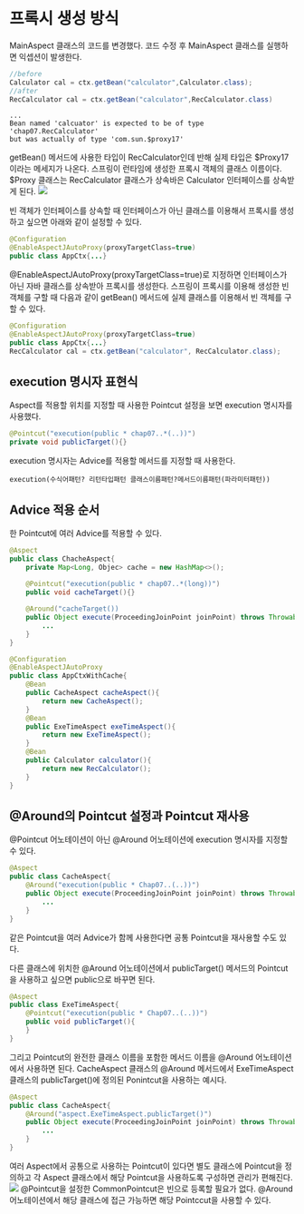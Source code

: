 # 프록시 생성 방식
MainAspect 클래스의 코드를 변경했다. 코드 수정 후 MainAspect 클래스를 실행하면 익셉션이 발생한다.
```java
//before
Calculator cal = ctx.getBean("calculator",Calculator.class);
//after
RecCalculator cal = ctx.getBean("calculator",RecCalculator.class)
```
	...
    Bean named 'calcuator' is expected to be of type 'chap07.RecCalculator' 
    but was actually of type 'com.sun.$proxy17' 

getBean() 메서드에 사용한 타입이 RecCalculator인데 반해 실제 타입은 $Proxy17이라는 메세지가 나온다. 스프링이 런타임에 생성한 프록시 객체의 클래스 이름이다. $Proxy 클래스는 RecCalculator 클래스가 상속바은 Calculator 인터페이스를 상속받게 된다. ![](https://velog.velcdn.com/images/yh_lee/post/5bb73d58-7169-48be-b683-71cbb5eb64a1/image.png)

빈 객체가 인터페이스를 상속할 때 인터페이스가 아닌 클래스를 이용해서 프록시를 생성하고 싶으면 아래와 같이 설정할 수 있다. 
```java
@Configuration
@EnableAspectJAutoProxy(proxyTargetClass=true)
public class AppCtx{...}
```
@EnableAspectJAutoProxy(proxyTargetClass=true)로 지정하면 인터페이스가 아닌 자바 클래스를 상속받아 프록시를 생성한다. 스프링이 프록시를 이용해 생성한 빈 객체를 구할 때 다음과 같이 getBean() 메서드에 실제 클래스를 이용해서 빈 객체를 구할 수 있다. 
```java
@Configuration
@EnableAspectJAutoProxy(proxyTargetClass=true)
public class AppCtx{...}
RecCalculator cal = ctx.getBean("calculator", RecCalculator.class);
```
## execution 명시자 표현식
Aspect를 적용할 위치를 지정할 때 사용한 Pointcut 설정을 보면 execution 명시자를 사용했다. 
```java
@Pointcut("execution(public * chap07..*(..))")
private void publicTarget(){}
```
execution 명시자는 Advice를 적용할 메서드를 지정할 때 사용한다. 
	
    execution(수식어패턴? 리턴타입패턴 클래스이름패턴?메서드이름패턴(파라미터패턴))

## Advice 적용 순서
한 Pointcut에 여러 Advice를 적용할 수 있다. 
```java
@Aspect
public class ChacheAspect{
	private Map<Long, Objec> cache = new HashMap<>();
    
    @Pointcut("execution(public * chap07..*(long))")
    public void cacheTarget(){}

	@Around("cacheTarget())
    public Object execute(ProceedingJoinPoint joinPoint) throws Throwable{
    	...
    }
}	
```
```java
@Configuration
@EnableAspectJAutoProxy
public class AppCtxWithCache{
	@Bean
    public CacheAspect cacheAspect(){
    	return new CacheAspect();
    }	
    @Bean
    public ExeTimeAspect exeTimeAspect(){
 		return new ExeTimeAspect();
    }
    @Bean
    public Calculator calculator(){
    	return new RecCalculator();
    }
}
```
## @Around의 Pointcut 설정과 Pointcut 재사용
@Pointcut 어노테이션이 아닌 @Around 어노테이션에 execution 명시자를 지정할 수 있다.
```java
@Aspect
public class CacheAspect{
	@Around("execution(public * Chap07..(..))")
    public Object execute(ProceedingJoinPoint joinPoint) throws Throwable{
    	...
    }
}
```
같은 Pointcut을 여러 Advice가 함께 사용한다면 공통 Pointcut을 재사용할 수도 있다. 

다른 클래스에 위치한 @Around 어노테이션에서 publicTarget() 메서드의 Pointcut을 사용하고 싶으면 public으로 바꾸면 된다.
```java
@Aspect
public class ExeTimeAspect{
	@Pointcut("execution(public * Chap07..(..))")
    public void publicTarget(){
    }
}
```
그리고 Pointcut의 완전한 클래스 이름을 포함한 메서드 이름을 @Around 어노테이션에서 사용하면 된다. CacheAspect 클래스의 @Around 메서드에서 ExeTimeAspect 클래스의 publicTarget()에 정의된 Ponintcut을 사용하는 예시다.
```java
@Aspect
public class CacheAspect{
	@Around("aspect.ExeTimeAspect.publicTarget()")
    public Object execute(ProceedingJoinPoint joinPoint) throws Throwable{
    	...
    }
}
```
여러 Aspect에서 공통으로 사용하는 Pointcut이 있다면 별도 클래스에 Pointcut을 정의하고 각 Aspect 클래스에서 해당 Pointcut을 사용하도록 구성하면 관리가 편해진다. ![](https://velog.velcdn.com/images/yh_lee/post/79da729b-3b53-45e0-921c-60b9425ab492/image.png)
@Pointcut을 설정한 CommonPointcut은 빈으로 등록할 필요가 없다. @Around 어노테이션에서 해당 클래스에 접근 가능하면 해당 Pointccut을 사용할 수 있다. 